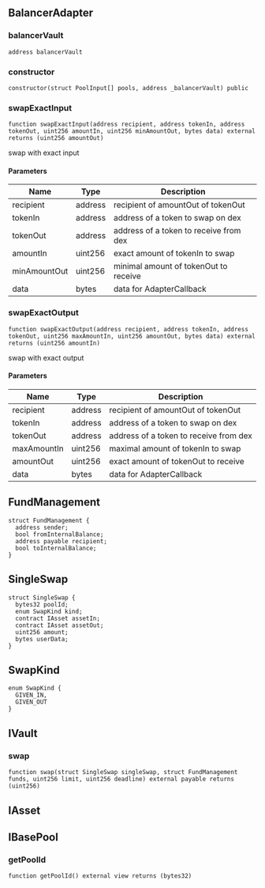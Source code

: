 ## BalancerAdapter

### balancerVault

```solidity
address balancerVault
```

### constructor

```solidity
constructor(struct PoolInput[] pools, address _balancerVault) public
```

### swapExactInput

```solidity
function swapExactInput(address recipient, address tokenIn, address tokenOut, uint256 amountIn, uint256 minAmountOut, bytes data) external returns (uint256 amountOut)
```

swap with exact input

#### Parameters

| Name | Type | Description |
| ---- | ---- | ----------- |
| recipient | address | recipient of amountOut of tokenOut |
| tokenIn | address | address of a token to swap on dex |
| tokenOut | address | address of a token to receive from dex |
| amountIn | uint256 | exact amount of tokenIn to swap |
| minAmountOut | uint256 | minimal amount of tokenOut to receive |
| data | bytes | data for AdapterCallback |

### swapExactOutput

```solidity
function swapExactOutput(address recipient, address tokenIn, address tokenOut, uint256 maxAmountIn, uint256 amountOut, bytes data) external returns (uint256 amountIn)
```

swap with exact output

#### Parameters

| Name | Type | Description |
| ---- | ---- | ----------- |
| recipient | address | recipient of amountOut of tokenOut |
| tokenIn | address | address of a token to swap on dex |
| tokenOut | address | address of a token to receive from dex |
| maxAmountIn | uint256 | maximal amount of tokenIn to swap |
| amountOut | uint256 | exact amount of tokenOut to receive |
| data | bytes | data for AdapterCallback |

## FundManagement

```solidity
struct FundManagement {
  address sender;
  bool fromInternalBalance;
  address payable recipient;
  bool toInternalBalance;
}
```

## SingleSwap

```solidity
struct SingleSwap {
  bytes32 poolId;
  enum SwapKind kind;
  contract IAsset assetIn;
  contract IAsset assetOut;
  uint256 amount;
  bytes userData;
}
```

## SwapKind

```solidity
enum SwapKind {
  GIVEN_IN,
  GIVEN_OUT
}
```

## IVault

### swap

```solidity
function swap(struct SingleSwap singleSwap, struct FundManagement funds, uint256 limit, uint256 deadline) external payable returns (uint256)
```

## IAsset

## IBasePool

### getPoolId

```solidity
function getPoolId() external view returns (bytes32)
```

